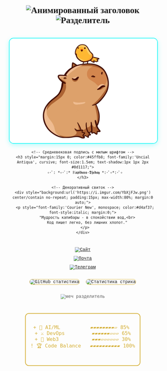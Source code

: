 <div align="center" style="max-width:100%; padding:0 15px; text-align:center; font-family:'Courier New', monospace;">

  <!-- Анимированный заголовок с градиентом -->
  <h1 align="center" style="font-family:'Uncial Antiqua', cursive;">
    <img src="https://readme-typing-svg.demolab.com?font=Space+Mono&weight=800&size=30&duration=4000&pause=1000&color=22F7F7&background=45FFB800&width=600&lines=%F0%9F%94%A5+Fedorov.sFF+%F0%9F%92%BB;%F0%9F%93%9A+Smart+Developer+%F0%9F%94%94;%E2%9C%A8+Linux+%26+MacOS+Enthusiast+%E2%9C%A8" alt="Анимированный заголовок">
    <img src="https://readme-typing-svg.demolab.com?font=Fira+Code&size=20&pause=1000&color=45FFB8&width=600&lines=▰▰▰▰▰▰▰▰▰▰▰▰▰▰▰▰▰▰▰▰▰▰▰▰▰▰▰▰▰▰▰▰▰▰▰▰▰▰▰▰▰▰" alt="Разделитель">
  </h1>

  <!-- Капибара в средневековом стиле -->
  <div style="margin:40px 0; width:100%; text-align:center; position:relative;">
    <img src="https://raw.githubusercontent.com/Nemets87/Nemets87/main/photo_2025-02-12_08-53-12.jpg" 
         alt="Капибара" 
         style="max-width:100%; width:auto; height:auto; max-height:400px; border-radius:15px; border:2px solid #22f7f7; object-fit:contain; box-shadow:0 5px 15px rgba(34,247,247,0.3);">
    
    <!-- Средневековая подпись с милым шрифтом -->
    <h3 style="margin:15px 0; color:#45ffb8; font-family:'Uncial Antiqua', cursive; font-size:1.5em; text-shadow:1px 1px 2px #0d1117;">
      ✧･ﾟ: *✧･ﾟ:* 𝕂𝖆𝖕𝖎𝖇𝖆𝖗𝖆-𝕯𝖏𝖊𝖉𝖆𝖞 *:･ﾟ✧*:･ﾟ✧
    </h3>
    
    <!-- Декоративный свиток -->
    <div style="background:url('https://i.imgur.com/YbXjFJw.png') center/contain no-repeat; padding:15px; max-width:80%; margin:0 auto;">
      <p style="font-family:'Courier New', monospace; color:#d4af37; font-style:italic; margin:0;">
        "Мудрость капибары - в спокойствии вод,<br>
        Код пишет легко, без лишних хлопот."
      </p>
    </div>
  </div>

  <!-- Бейджи в средневековом стиле -->
  <div style="display:flex; flex-direction:column; gap:12px; justify-content:center; margin:25px 0;">
    <a href="https://www.bonustime.ru/" target="_blank" rel="noopener noreferrer">
      <img src="https://img.shields.io/badge/🌐_Свиток_Знаний-FFD700?style=for-the-badge&logo=google-chrome&logoColor=000&labelColor=5e2c04" alt="Сайт">
    </a>
    <a href="mailto:bonustime161@yandex.ru" target="_blank" rel="noopener noreferrer">
      <img src="https://img.shields.io/badge/✉️_Голубиная_Почта-FF0000?style=for-the-badge&logo=gmail&logoColor=white&labelColor=5e2c04" alt="Почта">
    </a>
    <a href="https://t.me/FedorovSFF" target="_blank" rel="noopener noreferrer">
      <img src="https://img.shields.io/badge/📡_Магический_Кристалл-26A5E4?style=for-the-badge&logo=telegram&logoColor=white&labelColor=5e2c04" alt="Телеграм">
    </a>
  </div>

  <!-- Статистика в стиле средневекового манускрипта -->
  <div style="display:flex; flex-wrap:wrap; gap:20px; justify-content:center; width:100%; margin:30px 0;">
    <img src="https://github-readme-stats.vercel.app/api?username=Nemets87&show_icons=true&theme=dark&bg_color=1a120b&title_color=d4af37&icon_color=22f7f7&text_color=ffffff&border_color=d4af37" 
         alt="GitHub статистика" style="max-width:90%; height:auto; border-radius:10px; border:1px solid #d4af37;">
    <img src="https://streak-stats.demolab.com/?user=Nemets87&theme=medieval&background=1a120b&ring=d4af37&fire=22f7f7&currStreakLabel=d4af37" 
         alt="Статистика стрика" style="max-width:90%; height:auto; border-radius:10px; border:1px solid #d4af37;">
  </div>

  <!-- Разделитель в виде меча -->
  <div style="width:80%; margin:30px auto; text-align:center;">
    <img src="https://i.imgur.com/JzQyQYc.png" alt="меч разделитель" style="height:30px; opacity:0.7;">
  </div>

  <!-- Прогресс-бары в стиле свитка -->
  <div style="width:100%; display:flex; justify-content:center; padding:15px 0;">
    <pre style="background:url('https://i.imgur.com/YbXjFJw.png') center/cover; border:2px solid #d4af37; border-radius:12px; padding:15px; margin:0; max-width:90%; overflow-x:auto; white-space:pre-wrap; text-align:center; color:#d4af37; font-family:'Uncial Antiqua', cursive;">
<code style="font-size:16px; background:transparent;">
+ 🏰 AI/ML          ▰▰▰▰▰▰▰▰▱ 85% 
+ ⚔️ DevOps         ▰▰▰▰▰▰▱▱▱ 65%
+ 🧙 Web3           ▰▰▰▱▱▱▱▱▱ 30%
! 🏆 Code Balance   ▰▰▰▰▰▰▰▰▰▰ 100%
</code>
    </pre>
  </div>

</div>
